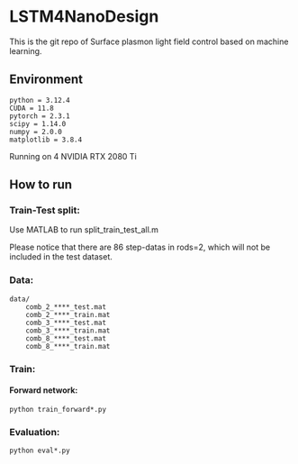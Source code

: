 # LSTM4NanoDesign

This is the git repo of Surface plasmon light field control based on machine learning.

## Environment
```text
python = 3.12.4
CUDA = 11.8
pytorch = 2.3.1
scipy = 1.14.0
numpy = 2.0.0
matplotlib = 3.8.4
```
Running on 4 NVIDIA RTX 2080 Ti

## How to run
### Train-Test split:

Use MATLAB to run split_train_test_all.m

Please notice that there are 86 step-datas in rods=2, which will not be included in the test dataset.

### Data:
```text
data/
    comb_2_****_test.mat
    comb_2_****_train.mat
    comb_3_****_test.mat
    comb_3_****_train.mat
    comb_8_****_test.mat
    comb_8_****_train.mat
```

### Train:
#### Forward network: 
```commandline
python train_forward*.py
```

### Evaluation:
```commandline
python eval*.py
```
